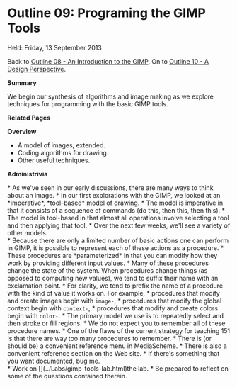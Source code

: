 Outline 09: Programing the GIMP Tools
=====================================

Held: Friday, 13 September 2013

Back to [Outline 08 - An Introduction to the GIMP](outline.08.html).
On to [Outline 10 - A Design Perspective](outline.10.html).

**Summary**

We begin our synthesis of algorithms and image making as we explore 
techniques for programming with the basic GIMP tools.

**Related Pages**


**Overview**

* A model of images, extended.
* Coding algorithms for drawing.
* Other useful techniques.

**Administrivia**


<section id="drawing-model" title="Models of Images">
* As we've seen in our early discussions, there are many ways to think 
  about an image.
* In our first explorations with the GIMP, we looked at an 
  *imperative*, *tool-based* model of drawing.
    * The model is <quote>imperative</quote> in that it consists of a 
    sequence of commands (do this, then this, then this).
    * The model is <quote>tool-based</quote> in that almost all operations
    involve selecting a tool and then applying that tool.
* Over the next few weeks, we'll see a variety of other models.

<section id="coding-drawing" title="Encoding Drawing Commands">
* Because there are only a limited number of basic actions one can
  perform in GIMP, it is possible to represent each of these actions
  as a procedure.
* These procedures are *parameterized* in that you can modify
  how they work by providing different input values.
* Many of these procedures change the state of the system.  When procedures
  change things (as opposed to computing new values), we tend to suffix
  their name with an exclamation point.
* For clarity, we tend to prefix the name of a procedure with the kind of
  value it works on.  For example,
    * procedures that modify and create images begin with <code>image-</code>,
    * procedures that modify the global context begin with <code>context-</code>,
    * procedures that modify and create colors begin with <code>color-</code>.
* The primary model we use is to repeatedly select and then stroke or fill
  regions.
* We do not expect you to remember all of these procedure names.
    * One of the flaws of the current strategy for teaching 151 is that
    there are way too many procedures to remember.
* There is (or should be) a convenient reference menu in MediaScheme.
    * There is also a convenient reference section on the Web site.
* If there's something that you want documented, bug me.

<section id="lab" title="Lab">
* Work on [](../Labs/gimp-tools-lab.html)the lab</a>.
* Be prepared to reflect on some of the questions contained therein.


